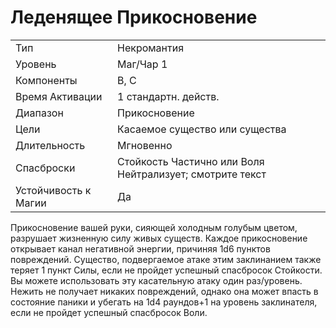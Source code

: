 
# Леденящее Прикосновение

| | |
|---|---|
|Тип|Некромантия|
|Уровень| Маг/Чар 1|
|Компоненты| В, С|
|Время Активации| 1 стандартн. действ.|
|Диапазон| Прикосновение|
|Цели| Касаемое существо или существа|
|Длительность| Мгновенно|
|Спасброски| Стойкость Частично или Воля Нейтрализует; смотрите текст|
|Устойчивость к Магии| Да|

Прикосновение вашей руки, сияющей
холодным голубым цветом, разрушает
жизненную силу живых существ. Каждое прикосновение открывает канал
негативной энергии, причиняя 1d6 пунктов повреждений. Существо, подвергаемое атаке этим заклинанием также
теряет 1 пункт Силы, если не пройдет
успешный спасбросок Стойкости. Вы
можете использовать эту касательную
атаку один раз/уровень.
Нежить не получает никаких повреждений, однако она может впасть в состояние паники и убегать на 1d4 раундов+1 на уровень заклинателя, если не
пройдет успешный спасбросок Воли.